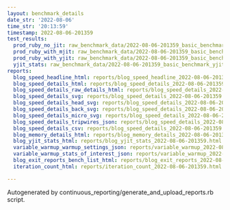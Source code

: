 ```yaml
---
layout: benchmark_details
date_str: '2022-08-06'
time_str: '20:13:59'
timestamp: 2022-08-06-201359
test_results:
  prod_ruby_no_jit: raw_benchmark_data/2022-08-06-201359_basic_benchmark_prod_ruby_no_jit.json
  prod_ruby_with_mjit: raw_benchmark_data/2022-08-06-201359_basic_benchmark_prod_ruby_with_mjit.json
  prod_ruby_with_yjit: raw_benchmark_data/2022-08-06-201359_basic_benchmark_prod_ruby_with_yjit.json
  yjit_stats: raw_benchmark_data/2022-08-06-201359_basic_benchmark_yjit_stats.json
reports:
  blog_speed_headline_html: reports/blog_speed_headline_2022-08-06-201359.html
  blog_speed_details_html: reports/blog_speed_details_2022-08-06-201359.html
  blog_speed_details_raw_details_html: reports/blog_speed_details_2022-08-06-201359.raw_details.html
  blog_speed_details_svg: reports/blog_speed_details_2022-08-06-201359.svg
  blog_speed_details_head_svg: reports/blog_speed_details_2022-08-06-201359.head.svg
  blog_speed_details_back_svg: reports/blog_speed_details_2022-08-06-201359.back.svg
  blog_speed_details_micro_svg: reports/blog_speed_details_2022-08-06-201359.micro.svg
  blog_speed_details_tripwires_json: reports/blog_speed_details_2022-08-06-201359.tripwires.json
  blog_speed_details_csv: reports/blog_speed_details_2022-08-06-201359.csv
  blog_memory_details_html: reports/blog_memory_details_2022-08-06-201359.html
  blog_yjit_stats_html: reports/blog_yjit_stats_2022-08-06-201359.html
  variable_warmup_warmup_settings_json: reports/variable_warmup_2022-08-06-201359.warmup_settings.json
  variable_warmup_stats_of_interest_json: reports/variable_warmup_2022-08-06-201359.stats_of_interest.json
  blog_exit_reports_bench_list_html: reports/blog_exit_reports_2022-08-06-201359.bench_list.html
  iteration_count_html: reports/iteration_count_2022-08-06-201359.html

---
```

Autogenerated by continuous_reporting/generate_and_upload_reports.rb script.
